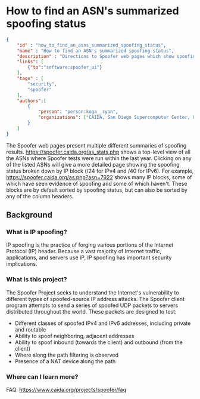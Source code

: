 # How to find an ASN's summarized spoofing status

~~~json
{
    "id" : "how_to_find_an_asns_summarized_spoofing_status",
    "name" : "How to find an ASN's summarized spoofing status",
    "description" : "Directions to Spoofer web pages which show spoofing status",
    "links": [
        {"to":"software:spoofer_ui"}
    ],
    "tags" : [
        "security",
        "spoofer"
    ],
    "authors":[
        {
            "person": "person:koga__ryan",
            "organizations": ["CAIDA, San Diego Supercomputer Center, University of California San Diego"]
        }
    ]
}
~~~

The Spoofer web pages present multiple different summaries of spoofing results.  <https://spoofer.caida.org/as_stats.php> shows a top-level view of all the ASNs where Spoofer tests were run within the last year.  Clicking on any of the listed ASNs will give a more detailed page showing the spoofing status broken down by IP block (/24 for IPv4 and /40 for IPv6).  For example, <https://spoofer.caida.org/as.php?asn=7922> shows many IP blocks, some of which have seen evidence of spoofing and some of which haven't.  These blocks are by default sorted by spoofing status, but can also be sorted by any of the column headers.

## Background

### What is IP spoofing?
IP spoofing is the practice of forging various portions of the Internet Protocol (IP) header. Because a vast majority of Internet traffic, applications, and servers use IP, IP spoofing has important security implications.

### What is this project?

The Spoofer Project seeks to understand the Internet's vulnerability to different types of spoofed-source IP address attacks.  The Spoofer client program attempts to send a series of spoofed UDP packets to servers distributed throughout the world. These packets are designed to test:

* Different classes of spoofed IPv4 and IPv6 addresses, including private and routable
* Ability to spoof neighboring, adjacent addresses
* Ability to spoof inbound (towards the client) and outbound (from the client)
* Where along the path filtering is observed
* Presence of a NAT device along the path

### Where can I learn more?

FAQ:  https://www.caida.org/projects/spoofer/faq
